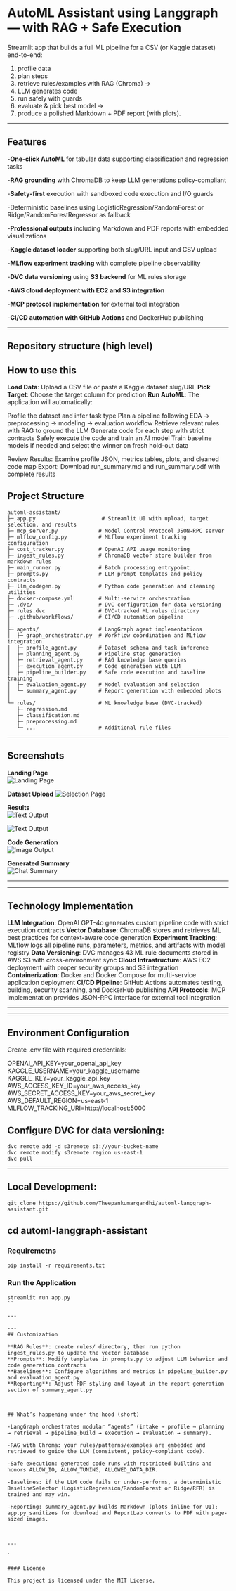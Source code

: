 # AutoML Assistant using Langgraph — with RAG + Safe Execution

Streamlit app that builds a full ML pipeline for a CSV (or Kaggle dataset) end-to-end:
1) profile data
2) plan steps
3)  retrieve rules/examples with RAG (Chroma) →  
4) LLM generates code
5) run safely with guards
6) evaluate & pick best model →  
7) produce a polished Markdown + PDF report (with plots).

---

##  Features
-**One-click AutoML** for tabular data supporting classification and regression tasks

-**RAG grounding** with ChromaDB to keep LLM generations policy-compliant

-**Safety-first** execution with sandboxed code execution and I/O guards

-Deterministic baselines using LogisticRegression/RandomForest or Ridge/RandomForestRegressor as fallback

-**Professional outputs** including Markdown and PDF reports with embedded visualizations

-**Kaggle dataset loader** supporting both slug/URL input and CSV upload

-**MLflow experiment tracking** with complete pipeline observability

-**DVC data versioning** using **S3 backend** for ML rules storage

-**AWS cloud deployment with EC2 and S3 integration**

-**MCP protocol implementation** for external tool integration

-**CI/CD automation with GitHub Actions** and DockerHub publishing


---

##  Repository structure (high level)






## How to use this

**Load Data**: Upload a CSV file or paste a Kaggle dataset slug/URL
**Pick Target**: Choose the target column for prediction
**Run AutoML**: The application will automatically:

Profile the dataset and infer task type
Plan a pipeline following EDA → preprocessing → modeling → evaluation workflow
Retrieve relevant rules with RAG to ground the LLM
Generate code for each step with strict contracts
Safely execute the code and train an AI model
Train baseline models if needed and select the winner on fresh hold-out data

Review Results: Examine profile JSON, metrics tables, plots, and cleaned code map
Export: Download run_summary.md and run_summary.pdf with complete results

##  Project Structure

```
automl-assistant/
├─ app.py                     # Streamlit UI with upload, target selection, and results
├─ mcp_server.py             # Model Control Protocol JSON-RPC server
├─ mlflow_config.py          # MLflow experiment tracking configuration
├─ cost_tracker.py           # OpenAI API usage monitoring
├─ ingest_rules.py           # ChromaDB vector store builder from markdown rules
├─ main_runner.py            # Batch processing entrypoint
├─ prompts.py                # LLM prompt templates and policy contracts
├─ llm_codegen.py            # Python code generation and cleaning utilities
├─ docker-compose.yml        # Multi-service orchestration
├─ .dvc/                     # DVC configuration for data versioning
├─ rules.dvc                 # DVC-tracked ML rules directory
├─ .github/workflows/        # CI/CD automation pipeline
│
├─ agents/                   # LangGraph agent implementations
│  ├─ graph_orchestrator.py  # Workflow coordination and MLflow integration
│  ├─ profile_agent.py       # Dataset schema and task inference
│  ├─ planning_agent.py      # Pipeline step generation
│  ├─ retrieval_agent.py     # RAG knowledge base queries
│  ├─ execution_agent.py     # Code generation with LLM
│  ├─ pipeline_builder.py    # Safe code execution and baseline training
│  ├─ evaluation_agent.py    # Model evaluation and selection
│  └─ summary_agent.py       # Report generation with embedded plots
│
└─ rules/                    # ML knowledge base (DVC-tracked)
   ├─ regression.md
   ├─ classification.md
   ├─ preprocessing.md
   └─ ...                    # Additional rule files

```
---
##  Screenshots

**Landing Page**  
![Landing Page](Screenshots/landing_page.png)

**Dataset Upload**
![Selection Page](Screenshots/dataset_page.png)

**Results**  
![Text Output](Screenshots/results.png)

![Text Output](Screenshots/results1.png)

**Code Generation**  
![Image Output](Screenshots/code_generation.png)


**Generated Summary**  
![Chat Summary](Screenshots/generated_summary.png)

---

---
## Technology Implementation

**LLM Integration**: OpenAI GPT-4o generates custom pipeline code with strict execution contracts
**Vector Database**: ChromaDB stores and retrieves ML best practices for context-aware code generation
**Experiment Tracking**: MLflow logs all pipeline runs, parameters, metrics, and artifacts with model registry
**Data Versioning**: DVC manages 43 ML rule documents stored in AWS S3 with cross-environment sync
**Cloud Infrastructure**: AWS EC2 deployment with proper security groups and S3 integration
**Containerization**: Docker and Docker Compose for multi-service application deployment
**CI/CD Pipeline**: GitHub Actions automates testing, building, security scanning, and DockerHub publishing
**API Protocols**: MCP implementation provides JSON-RPC interface for external tool integration

---

---

## Environment Configuration
Create .env file with required credentials:

OPENAI_API_KEY=your_openai_api_key
KAGGLE_USERNAME=your_kaggle_username  
KAGGLE_KEY=your_kaggle_api_key
AWS_ACCESS_KEY_ID=your_aws_access_key
AWS_SECRET_ACCESS_KEY=your_aws_secret_key
AWS_DEFAULT_REGION=us-east-1
MLFLOW_TRACKING_URI=http://localhost:5000



## Configure DVC for data versioning:
```
dvc remote add -d s3remote s3://your-bucket-name
dvc remote modify s3remote region us-east-1
dvc pull
```
---

## Local Development:
```
git clone https://github.com/Theepankumargandhi/automl-langgraph-assistant.git

```
## cd automl-langgraph-assistant

### Requiremetns
```
pip install -r requirements.txt
```

### Run the Application
```
streamlit run app.py
``

---

---
## Customization

**RAG Rules**: create rules/ directory, then run python ingest_rules.py to update the vector database
**Prompts**: Modify templates in prompts.py to adjust LLM behavior and code generation contracts
**Baselines**: Configure algorithms and metrics in pipeline_builder.py and evaluation_agent.py
**Reporting**: Adjust PDF styling and layout in the report generation section of summary_agent.py



## What’s happening under the hood (short)

-LangGraph orchestrates modular “agents” (intake → profile → planning → retrieval → pipeline_build → execution → evaluation → summary).

-RAG with Chroma: your rules/patterns/examples are embedded and retrieved to guide the LLM (consistent, policy-compliant code).

-Safe execution: generated code runs with restricted builtins and honors ALLOW_IO, ALLOW_TUNING, ALLOWED_DATA_DIR.

-Baselines: if the LLM code fails or under-performs, a deterministic BaselineSelector (LogisticRegression/RandomForest or Ridge/RFR) is trained and may win.

-Reporting: summary_agent.py builds Markdown (plots inline for UI); app.py sanitizes for download and ReportLab converts to PDF with page-sized images.



---

`

#### License

This project is licensed under the MIT License.
